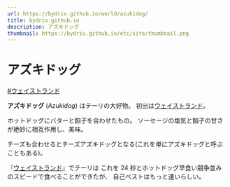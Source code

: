 ```yaml
---
url: https://bydriv.github.io/world/azukidog/
title: bydriv.github.io
description: アズキドッグ
thumbnail: https://bydriv.github.io/etc/site/thumbnail.png
---
```


# アズキドッグ

[#ウェイストランド](/literature/innocent-sense/wasteland)

**アズキドッグ** (*Azukidog*) はテーリの大好物。
初出は[ウェイストランド](/literature/innocent-sense/wasteland)。

ホットドッグにバターと餡子を合わせたもの。
ソーセージの塩気と餡子の甘さが絶妙に相互作用し、美味。

チーズも合わせるとチーズアズキドッグとなる(これを単にアズキドッグと呼ぶこともある)。

『[ウェイストランド](/literature/innocent-sense/wasteland)』でテーリは
これを 24 秒とホットドッグ早食い競争並みのスピードで食べることができたが、
自己ベストはもっと速いらしい。
